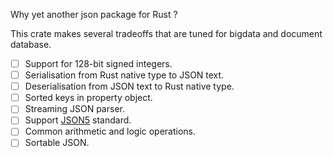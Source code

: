Why yet another json package for Rust ?

This crate makes several tradeoffs that are tuned for bigdata
and document database.

* [ ] Support for 128-bit signed integers.
* [ ] Serialisation from Rust native type to JSON text.
* [ ] Deserialisation from JSON text to Rust native type.
* [ ] Sorted keys in property object.
* [ ] Streaming JSON parser.
* [ ] Support [JSON5](json5.org) standard.
* [ ] Common arithmetic and logic operations.
* [ ] Sortable JSON.
